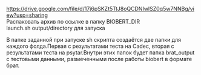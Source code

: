 https://drive.google.com/file/d/17j6pSKZt5TtJ8oQCDNIwlSZ0q5w7NNBg/view?usp=sharing  
Распаковать архив по ссылке в папку BIOBERT_DIR  
launch.sh output/directory для запуска  
  

В папке заданной при запуске sh скрипта создаётся две папки для каждого фолда.Первая с результатами теста на Cadec, вторая с результатами теста на psytar.Внутри этих папок будет папка brat_output с тестовыми данными, размеченными после работы biobert в формате брат.
